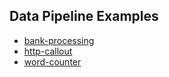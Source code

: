 ## Data Pipeline Examples

* [bank-processing](./bank-processing/)
* [http-callout](./http-callout/)
* [word-counter](./word-counter/)
